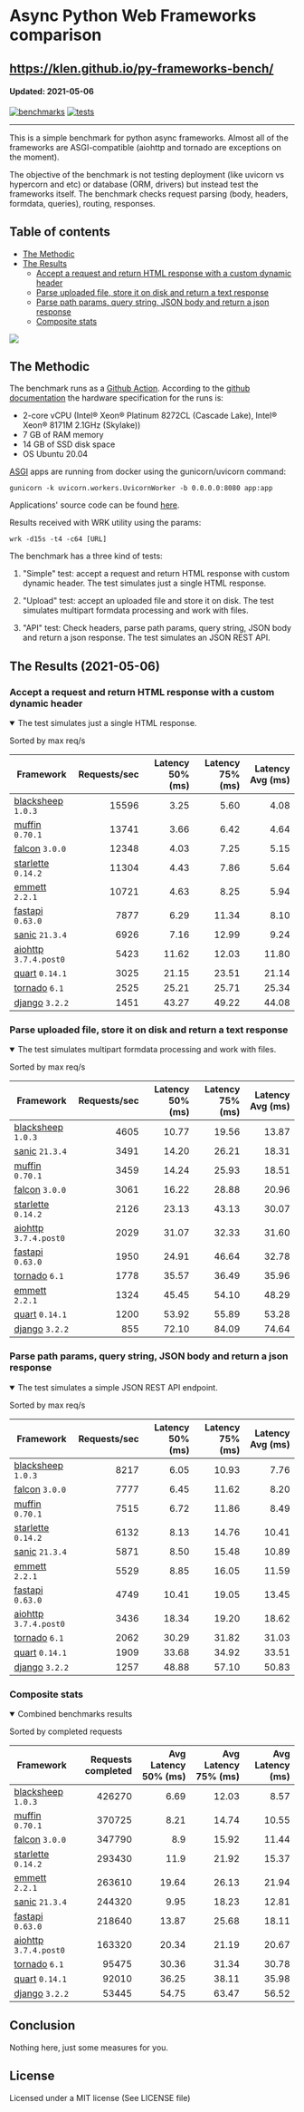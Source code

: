# Async Python Web Frameworks comparison

https://klen.github.io/py-frameworks-bench/
----------
#### Updated: 2021-05-06

[![benchmarks](https://github.com/klen/py-frameworks-bench/actions/workflows/benchmarks.yml/badge.svg)](https://github.com/klen/py-frameworks-bench/actions/workflows/benchmarks.yml)
[![tests](https://github.com/klen/py-frameworks-bench/actions/workflows/tests.yml/badge.svg)](https://github.com/klen/py-frameworks-bench/actions/workflows/tests.yml)

----------

This is a simple benchmark for python async frameworks. Almost all of the
frameworks are ASGI-compatible (aiohttp and tornado are exceptions on the
moment).

The objective of the benchmark is not testing deployment (like uvicorn vs
hypercorn and etc) or database (ORM, drivers) but instead test the frameworks
itself. The benchmark checks request parsing (body, headers, formdata,
queries), routing, responses.

## Table of contents

* [The Methodic](#the-methodic)
* [The Results](#the-results-2021-05-06)
    * [Accept a request and return HTML response with a custom dynamic header](#html)
    * [Parse uploaded file, store it on disk and return a text response](#upload)
    * [Parse path params, query string, JSON body and return a json response](#api)
    * [Composite stats ](#composite)



<img src='https://quickchart.io/chart?width=800&height=400&c=%7Btype%3A%22bar%22%2Cdata%3A%7Blabels%3A%5B%22blacksheep%22%2C%22muffin%22%2C%22falcon%22%2C%22starlette%22%2C%22emmett%22%2C%22sanic%22%2C%22fastapi%22%2C%22aiohttp%22%2C%22tornado%22%2C%22quart%22%2C%22django%22%5D%2Cdatasets%3A%5B%7Blabel%3A%22num%20of%20req%22%2Cdata%3A%5B426270%2C370725%2C347790%2C293430%2C263610%2C244320%2C218640%2C163320%2C95475%2C92010%2C53445%5D%7D%5D%7D%7D' />

## The Methodic

The benchmark runs as a [Github Action](https://github.com/features/actions).
According to the [github
documentation](https://docs.github.com/en/actions/using-github-hosted-runners/about-github-hosted-runners)
the hardware specification for the runs is:

* 2-core vCPU (Intel® Xeon® Platinum 8272CL (Cascade Lake), Intel® Xeon® 8171M 2.1GHz (Skylake))
* 7 GB of RAM memory
* 14 GB of SSD disk space
* OS Ubuntu 20.04

[ASGI](https://asgi.readthedocs.io/en/latest/) apps are running from docker using the gunicorn/uvicorn command:

    gunicorn -k uvicorn.workers.UvicornWorker -b 0.0.0.0:8080 app:app

Applications' source code can be found
[here](https://github.com/klen/py-frameworks-bench/tree/develop/frameworks).

Results received with WRK utility using the params:

    wrk -d15s -t4 -c64 [URL]

The benchmark has a three kind of tests:

1. "Simple" test: accept a request and return HTML response with custom dynamic
   header. The test simulates just a single HTML response.

2. "Upload" test: accept an uploaded file and store it on disk. The test
   simulates multipart formdata processing and work with files.

3. "API" test: Check headers, parse path params, query string, JSON body and return a json
   response. The test simulates an JSON REST API.


## The Results (2021-05-06)

<h3 id="html"> Accept a request and return HTML response with a custom dynamic header</h3>
<details open>
<summary> The test simulates just a single HTML response. </summary>

Sorted by max req/s

| Framework | Requests/sec | Latency 50% (ms) | Latency 75% (ms) | Latency Avg (ms) |
| --------- | -----------: | ---------------: | ---------------: | ---------------: |
| [blacksheep](https://pypi.org/project/blacksheep/) `1.0.3` | 15596 | 3.25 | 5.60 | 4.08
| [muffin](https://pypi.org/project/muffin/) `0.70.1` | 13741 | 3.66 | 6.42 | 4.64
| [falcon](https://pypi.org/project/falcon/) `3.0.0` | 12348 | 4.03 | 7.25 | 5.15
| [starlette](https://pypi.org/project/starlette/) `0.14.2` | 11304 | 4.43 | 7.86 | 5.64
| [emmett](https://pypi.org/project/emmett/) `2.2.1` | 10721 | 4.63 | 8.25 | 5.94
| [fastapi](https://pypi.org/project/fastapi/) `0.63.0` | 7877 | 6.29 | 11.34 | 8.10
| [sanic](https://pypi.org/project/sanic/) `21.3.4` | 6926 | 7.16 | 12.99 | 9.24
| [aiohttp](https://pypi.org/project/aiohttp/) `3.7.4.post0` | 5423 | 11.62 | 12.03 | 11.80
| [quart](https://pypi.org/project/quart/) `0.14.1` | 3025 | 21.15 | 23.51 | 21.14
| [tornado](https://pypi.org/project/tornado/) `6.1` | 2525 | 25.21 | 25.71 | 25.34
| [django](https://pypi.org/project/django/) `3.2.2` | 1451 | 43.27 | 49.22 | 44.08


</details>

<h3 id="upload"> Parse uploaded file, store it on disk and return a text response</h3>
<details open>
<summary> The test simulates multipart formdata processing and work with files.  </summary>

Sorted by max req/s

| Framework | Requests/sec | Latency 50% (ms) | Latency 75% (ms) | Latency Avg (ms) |
| --------- | -----------: | ---------------: | ---------------: | ---------------: |
| [blacksheep](https://pypi.org/project/blacksheep/) `1.0.3` | 4605 | 10.77 | 19.56 | 13.87
| [sanic](https://pypi.org/project/sanic/) `21.3.4` | 3491 | 14.20 | 26.21 | 18.31
| [muffin](https://pypi.org/project/muffin/) `0.70.1` | 3459 | 14.24 | 25.93 | 18.51
| [falcon](https://pypi.org/project/falcon/) `3.0.0` | 3061 | 16.22 | 28.88 | 20.96
| [starlette](https://pypi.org/project/starlette/) `0.14.2` | 2126 | 23.13 | 43.13 | 30.07
| [aiohttp](https://pypi.org/project/aiohttp/) `3.7.4.post0` | 2029 | 31.07 | 32.33 | 31.60
| [fastapi](https://pypi.org/project/fastapi/) `0.63.0` | 1950 | 24.91 | 46.64 | 32.78
| [tornado](https://pypi.org/project/tornado/) `6.1` | 1778 | 35.57 | 36.49 | 35.96
| [emmett](https://pypi.org/project/emmett/) `2.2.1` | 1324 | 45.45 | 54.10 | 48.29
| [quart](https://pypi.org/project/quart/) `0.14.1` | 1200 | 53.92 | 55.89 | 53.28
| [django](https://pypi.org/project/django/) `3.2.2` | 855 | 72.10 | 84.09 | 74.64


</details>

<h3 id="api"> Parse path params, query string, JSON body and return a json response</h3>
<details open>
<summary> The test simulates a simple JSON REST API endpoint.  </summary>

Sorted by max req/s

| Framework | Requests/sec | Latency 50% (ms) | Latency 75% (ms) | Latency Avg (ms) |
| --------- | -----------: | ---------------: | ---------------: | ---------------: |
| [blacksheep](https://pypi.org/project/blacksheep/) `1.0.3` | 8217 | 6.05 | 10.93 | 7.76
| [falcon](https://pypi.org/project/falcon/) `3.0.0` | 7777 | 6.45 | 11.62 | 8.20
| [muffin](https://pypi.org/project/muffin/) `0.70.1` | 7515 | 6.72 | 11.86 | 8.49
| [starlette](https://pypi.org/project/starlette/) `0.14.2` | 6132 | 8.13 | 14.76 | 10.41
| [sanic](https://pypi.org/project/sanic/) `21.3.4` | 5871 | 8.50 | 15.48 | 10.89
| [emmett](https://pypi.org/project/emmett/) `2.2.1` | 5529 | 8.85 | 16.05 | 11.59
| [fastapi](https://pypi.org/project/fastapi/) `0.63.0` | 4749 | 10.41 | 19.05 | 13.45
| [aiohttp](https://pypi.org/project/aiohttp/) `3.7.4.post0` | 3436 | 18.34 | 19.20 | 18.62
| [tornado](https://pypi.org/project/tornado/) `6.1` | 2062 | 30.29 | 31.82 | 31.03
| [quart](https://pypi.org/project/quart/) `0.14.1` | 1909 | 33.68 | 34.92 | 33.51
| [django](https://pypi.org/project/django/) `3.2.2` | 1257 | 48.88 | 57.10 | 50.83

</details>

<h3 id="composite"> Composite stats </h3>
<details open>
<summary> Combined benchmarks results</summary>

Sorted by completed requests

| Framework | Requests completed | Avg Latency 50% (ms) | Avg Latency 75% (ms) | Avg Latency (ms) |
| --------- | -----------------: | -------------------: | -------------------: | ---------------: |
| [blacksheep](https://pypi.org/project/blacksheep/) `1.0.3` | 426270 | 6.69 | 12.03 | 8.57
| [muffin](https://pypi.org/project/muffin/) `0.70.1` | 370725 | 8.21 | 14.74 | 10.55
| [falcon](https://pypi.org/project/falcon/) `3.0.0` | 347790 | 8.9 | 15.92 | 11.44
| [starlette](https://pypi.org/project/starlette/) `0.14.2` | 293430 | 11.9 | 21.92 | 15.37
| [emmett](https://pypi.org/project/emmett/) `2.2.1` | 263610 | 19.64 | 26.13 | 21.94
| [sanic](https://pypi.org/project/sanic/) `21.3.4` | 244320 | 9.95 | 18.23 | 12.81
| [fastapi](https://pypi.org/project/fastapi/) `0.63.0` | 218640 | 13.87 | 25.68 | 18.11
| [aiohttp](https://pypi.org/project/aiohttp/) `3.7.4.post0` | 163320 | 20.34 | 21.19 | 20.67
| [tornado](https://pypi.org/project/tornado/) `6.1` | 95475 | 30.36 | 31.34 | 30.78
| [quart](https://pypi.org/project/quart/) `0.14.1` | 92010 | 36.25 | 38.11 | 35.98
| [django](https://pypi.org/project/django/) `3.2.2` | 53445 | 54.75 | 63.47 | 56.52

</details>

## Conclusion

Nothing here, just some measures for you.

## License

Licensed under a MIT license (See LICENSE file)
